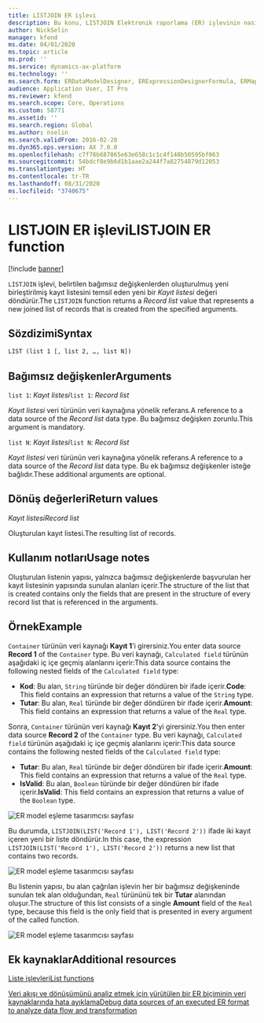 ```yaml
---
title: LISTJOIN ER işlevi
description: Bu konu, LISTJOIN Elektronik raporlama (ER) işlevinin nasıl kullanıldığı hakkında bilgi sağlar.
author: NickSelin
manager: kfend
ms.date: 04/01/2020
ms.topic: article
ms.prod: ''
ms.service: dynamics-ax-platform
ms.technology: ''
ms.search.form: ERDataModelDesigner, ERExpressionDesignerFormula, ERMappedFormatDesigner, ERModelMappingDesigner
audience: Application User, IT Pro
ms.reviewer: kfend
ms.search.scope: Core, Operations
ms.custom: 58771
ms.assetid: ''
ms.search.region: Global
ms.author: nselin
ms.search.validFrom: 2016-02-28
ms.dyn365.ops.version: AX 7.0.0
ms.openlocfilehash: c7f78b687865e63e658c1c1c4f148b50595bf063
ms.sourcegitcommit: 54bdcf8e9b6d1b1aae2a244f7a82754879d12053
ms.translationtype: HT
ms.contentlocale: tr-TR
ms.lasthandoff: 08/31/2020
ms.locfileid: "3740675"
---
```

# <a name=""></a><span data-ttu-id="e7850-103"><a name="LISTJOIN">LISTJOIN ER işlevi</a></span><span class="sxs-lookup"><span data-stu-id="e7850-103"><a name="LISTJOIN">LISTJOIN ER function</a></span></span>

[!include [banner](../includes/banner.md)]

<span data-ttu-id="e7850-104">`LISTJOIN` işlevi, belirtilen bağımsız değişkenlerden oluşturulmuş yeni birleştirilmiş kayıt listesini temsil eden yeni bir *Kayıt listesi* değeri döndürür.</span><span class="sxs-lookup"><span data-stu-id="e7850-104">The `LISTJOIN` function returns a *Record list* value that represents a new joined list of records that is created from the specified arguments.</span></span>

## <a name="syntax"></a><span data-ttu-id="e7850-105">Sözdizimi</span><span class="sxs-lookup"><span data-stu-id="e7850-105">Syntax</span></span>

```vb
LIST (list 1 [, list 2, …, list N])
```

## <a name="arguments"></a><span data-ttu-id="e7850-106">Bağımsız değişkenler</span><span class="sxs-lookup"><span data-stu-id="e7850-106">Arguments</span></span>

<span data-ttu-id="e7850-107">`list 1`: *Kayıt listesi*</span><span class="sxs-lookup"><span data-stu-id="e7850-107">`list 1`: *Record list*</span></span>

<span data-ttu-id="e7850-108">*Kayıt listesi* veri türünün veri kaynağına yönelik referans.</span><span class="sxs-lookup"><span data-stu-id="e7850-108">A reference to a data source of the *Record list* data type.</span></span> <span data-ttu-id="e7850-109">Bu bağımsız değişken zorunlu.</span><span class="sxs-lookup"><span data-stu-id="e7850-109">This argument is mandatory.</span></span>

<span data-ttu-id="e7850-110">`list N`: *Kayıt listesi*</span><span class="sxs-lookup"><span data-stu-id="e7850-110">`list N`: *Record list*</span></span>

<span data-ttu-id="e7850-111">*Kayıt listesi* veri türünün veri kaynağına yönelik referans.</span><span class="sxs-lookup"><span data-stu-id="e7850-111">A reference to a data source of the *Record list* data type.</span></span> <span data-ttu-id="e7850-112">Bu ek bağımsız değişkenler isteğe bağlıdır.</span><span class="sxs-lookup"><span data-stu-id="e7850-112">These additional arguments are optional.</span></span>

## <a name="return-values"></a><span data-ttu-id="e7850-113">Dönüş değerleri</span><span class="sxs-lookup"><span data-stu-id="e7850-113">Return values</span></span>

<span data-ttu-id="e7850-114">*Kayıt listesi*</span><span class="sxs-lookup"><span data-stu-id="e7850-114">*Record list*</span></span>

<span data-ttu-id="e7850-115">Oluşturulan kayıt listesi.</span><span class="sxs-lookup"><span data-stu-id="e7850-115">The resulting list of records.</span></span>

## <a name="usage-notes"></a><span data-ttu-id="e7850-116">Kullanım notları</span><span class="sxs-lookup"><span data-stu-id="e7850-116">Usage notes</span></span>

<span data-ttu-id="e7850-117">Oluşturulan listenin yapısı, yalnızca bağımsız değişkenlerde başvurulan her kayıt listesinin yapısında sunulan alanları içerir.</span><span class="sxs-lookup"><span data-stu-id="e7850-117">The structure of the list that is created contains only the fields that are present in the structure of every record list that is referenced in the arguments.</span></span>

## <a name="example"></a><span data-ttu-id="e7850-118">Örnek</span><span class="sxs-lookup"><span data-stu-id="e7850-118">Example</span></span>

<span data-ttu-id="e7850-119">`Container` türünün veri kaynağı **Kayıt 1**'i girersiniz.</span><span class="sxs-lookup"><span data-stu-id="e7850-119">You enter data source **Record 1** of the `Container` type.</span></span> <span data-ttu-id="e7850-120">Bu veri kaynağı, `Calculated field` türünün aşağıdaki iç içe geçmiş alanlarını içerir:</span><span class="sxs-lookup"><span data-stu-id="e7850-120">This data source contains the following nested fields of the `Calculated field` type:</span></span>

- <span data-ttu-id="e7850-121">**Kod**: Bu alan, `String` türünde bir değer döndüren bir ifade içerir.</span><span class="sxs-lookup"><span data-stu-id="e7850-121">**Code**: This field contains an expression that returns a value of the `String` type.</span></span>
- <span data-ttu-id="e7850-122">**Tutar**: Bu alan, `Real` türünde bir değer döndüren bir ifade içerir.</span><span class="sxs-lookup"><span data-stu-id="e7850-122">**Amount**: This field contains an expression that returns a value of the `Real` type.</span></span>

<span data-ttu-id="e7850-123">Sonra, `Container` türünün veri kaynağı **Kayıt 2**'yi girersiniz.</span><span class="sxs-lookup"><span data-stu-id="e7850-123">You then enter data source **Record 2** of the `Container` type.</span></span> <span data-ttu-id="e7850-124">Bu veri kaynağı, `Calculated field` türünün aşağıdaki iç içe geçmiş alanlarını içerir:</span><span class="sxs-lookup"><span data-stu-id="e7850-124">This data source contains the following nested fields of the `Calculated field` type:</span></span>

- <span data-ttu-id="e7850-125">**Tutar**: Bu alan, `Real` türünde bir değer döndüren bir ifade içerir.</span><span class="sxs-lookup"><span data-stu-id="e7850-125">**Amount**: This field contains an expression that returns a value of the `Real` type.</span></span>
- <span data-ttu-id="e7850-126">**IsValid**: Bu alan, `Boolean` türünde bir değer döndüren bir ifade içerir.</span><span class="sxs-lookup"><span data-stu-id="e7850-126">**IsValid**: This field contains an expression that returns a value of the `Boolean` type.</span></span>

![ER model eşleme tasarımcısı sayfası](./media/er-functions-list-listjoin-image1.gif)

<span data-ttu-id="e7850-128">Bu durumda, `LISTJOIN(LIST('Record 1'), LIST('Record 2'))` ifade iki kayıt içeren yeni bir liste döndürür.</span><span class="sxs-lookup"><span data-stu-id="e7850-128">In this case, the expression `LISTJOIN(LIST('Record 1'), LIST('Record 2'))` returns a new list that contains two records.</span></span>

![ER model eşleme tasarımcısı sayfası](./media/er-functions-list-listjoin-image2.gif)

<span data-ttu-id="e7850-130">Bu listenin yapısı, bu alan çağrılan işlevin her bir bağımsız değişkeninde sunulan tek alan olduğundan, `Real` türününü tek bir **Tutar** alanından oluşur.</span><span class="sxs-lookup"><span data-stu-id="e7850-130">The structure of this list consists of a single **Amount** field of the `Real` type, because this field is the only field that is presented in every argument of the called function.</span></span>

![ER model eşleme tasarımcısı sayfası](./media/er-functions-list-listjoin-image3.gif)

## <a name="additional-resources"></a><span data-ttu-id="e7850-132">Ek kaynaklar</span><span class="sxs-lookup"><span data-stu-id="e7850-132">Additional resources</span></span>

[<span data-ttu-id="e7850-133">Liste işlevleri</span><span class="sxs-lookup"><span data-stu-id="e7850-133">List functions</span></span>](er-functions-category-list.md)

[<span data-ttu-id="e7850-134">Veri akışı ve dönüşümünü analiz etmek için yürütülen bir ER biçiminin veri kaynaklarında hata ayıklama</span><span class="sxs-lookup"><span data-stu-id="e7850-134">Debug data sources of an executed ER format to analyze data flow and transformation</span></span>](er-debug-data-sources.md)
